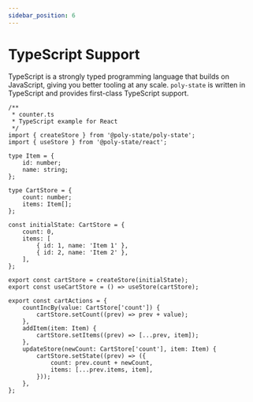 ```yaml
---
sidebar_position: 6
---
```


# TypeScript Support

TypeScript is a strongly typed programming language that builds on JavaScript, giving you better tooling at any scale. `poly-state` is written in TypeScript and provides first-class TypeScript support.

```tsx
/**
 * counter.ts
 * TypeScript example for React
 */
import { createStore } from '@poly-state/poly-state';
import { useStore } from '@poly-state/react';

type Item = {
	id: number;
	name: string;
};

type CartStore = {
	count: number;
	items: Item[];
};

const initialState: CartStore = {
	count: 0,
	items: [
		{ id: 1, name: 'Item 1' },
		{ id: 2, name: 'Item 2' },
	],
};

export const cartStore = createStore(initialState);
export const useCartStore = () => useStore(cartStore);

export const cartActions = {
	countIncBy(value: CartStore['count']) {
		cartStore.setCount((prev) => prev + value);
	},
	addItem(item: Item) {
		cartStore.setItems((prev) => [...prev, item]);
	},
	updateStore(newCount: CartStore['count'], item: Item) {
		cartStore.setState((prev) => ({
			count: prev.count + newCount,
			items: [...prev.items, item],
		}));
	},
};
```
